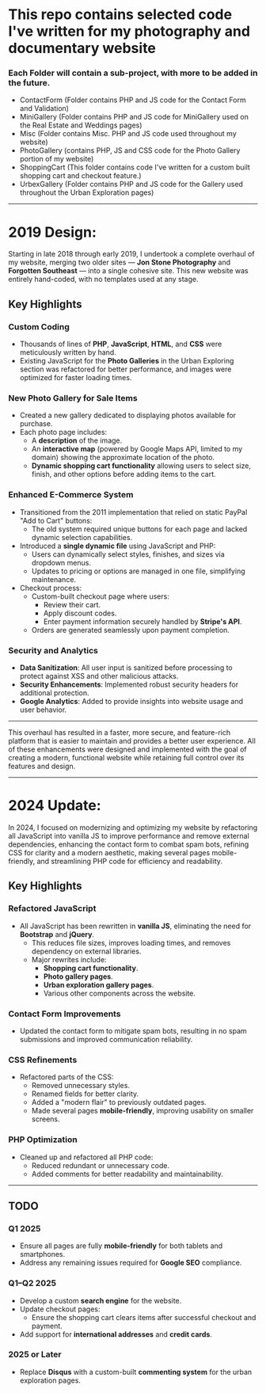 # This repo contains selected code I've written for my photography and documentary website

### Each Folder will contain a sub-project, with more to be added in the future.
* ContactForm (Folder contains PHP and JS code for the Contact Form and Validation)
* MiniGallery (Folder contains PHP and JS code for MiniGallery used on the Real Estate and Weddings pages)
* Misc (Folder contains Misc. PHP and JS code used throughout my website)
* PhotoGallery (contains PHP, JS and CSS code for the Photo Gallery portion of my website)
* ShoppingCart (This folder contains code I've written for a custom built shopping cart and checkout feature.)
* UrbexGallery (Folder contains PHP and JS code for the Gallery used throughout the Urban Exploration pages)

---------------------------------------

# 2019 Design:
Starting in late 2018 through early 2019, I undertook a complete overhaul of my website, merging two older sites — **Jon Stone Photography** and **Forgotten Southeast** — into a single cohesive site. This new website was entirely hand-coded, with no templates used at any stage.

## Key Highlights

### Custom Coding
- Thousands of lines of **PHP**, **JavaScript**, **HTML**, and **CSS** were meticulously written by hand.
- Existing JavaScript for the **Photo Galleries** in the Urban Exploring section was refactored for better performance, and images were optimized for faster loading times.

### New Photo Gallery for Sale Items
- Created a new gallery dedicated to displaying photos available for purchase.
- Each photo page includes:
  - A **description** of the image.
  - An **interactive map** (powered by Google Maps API, limited to my domain) showing the approximate location of the photo.
  - **Dynamic shopping cart functionality** allowing users to select size, finish, and other options before adding items to the cart.

### Enhanced E-Commerce System
- Transitioned from the 2011 implementation that relied on static PayPal "Add to Cart" buttons:
  - The old system required unique buttons for each page and lacked dynamic selection capabilities.
- Introduced a **single dynamic file** using JavaScript and PHP:
  - Users can dynamically select styles, finishes, and sizes via dropdown menus.
  - Updates to pricing or options are managed in one file, simplifying maintenance.
- Checkout process:
  - Custom-built checkout page where users:
    - Review their cart.
    - Apply discount codes.
    - Enter payment information securely handled by **Stripe's API**.
  - Orders are generated seamlessly upon payment completion.

### Security and Analytics
- **Data Sanitization**: All user input is sanitized before processing to protect against XSS and other malicious attacks.
- **Security Enhancements**: Implemented robust security headers for additional protection.
- **Google Analytics**: Added to provide insights into website usage and user behavior.
---
This overhaul has resulted in a faster, more secure, and feature-rich platform that is easier to maintain and provides a better user experience. All of these enhancements were designed and implemented with the goal of creating a modern, functional website while retaining full control over its features and design.

---------------------------------------

# 2024 Update:
In 2024, I focused on modernizing and optimizing my website by refactoring all JavaScript into vanilla JS to improve performance and remove external dependencies, enhancing the contact form to combat spam bots, refining CSS for clarity and a modern aesthetic, making several pages mobile-friendly, and streamlining PHP code for efficiency and readability.

## Key Highlights

### Refactored JavaScript
- All JavaScript has been rewritten in **vanilla JS**, eliminating the need for **Bootstrap** and **jQuery**.
  - This reduces file sizes, improves loading times, and removes dependency on external libraries.
  - Major rewrites include:
    - **Shopping cart functionality**.
    - **Photo gallery pages**.
    - **Urban exploration gallery pages**.
    - Various other components across the website.

### Contact Form Improvements
- Updated the contact form to mitigate spam bots, resulting in no spam submissions and improved communication reliability.

### CSS Refinements
- Refactored parts of the CSS:
  - Removed unnecessary styles.
  - Renamed fields for better clarity.
  - Added a "modern flair" to previously outdated pages.
  - Made several pages **mobile-friendly**, improving usability on smaller screens.

### PHP Optimization
- Cleaned up and refactored all PHP code:
  - Reduced redundant or unnecessary code.
  - Added comments for better readability and maintainability.

---------------------------------------

## TODO

### Q1 2025
- Ensure all pages are fully **mobile-friendly** for both tablets and smartphones.
- Address any remaining issues required for **Google SEO** compliance.

### Q1–Q2 2025
- Develop a custom **search engine** for the website.
- Update checkout pages:
  - Ensure the shopping cart clears items after successful checkout and payment.
- Add support for **international addresses** and **credit cards**.

### 2025 or Later
- Replace **Disqus** with a custom-built **commenting system** for the urban exploration pages.